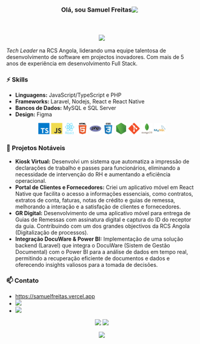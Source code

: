 <body>
<header>
<h3 align="middle" style="display: flex; align-items: center; justify-content: center;">
	Olá, sou Samuel Freitas
	<img src="https://media.giphy.com/media/hvRJCLFzcasrR4ia7z/giphy.gif" width="28">
	<!-- <img src="https://github.com/samuelfreitas-ao.png" width="50" style="border-radius: 100%"/>-->
</h3>
</header>

<main>
<section>
<p align="middle">
<a herf="">
<img src="https://readme-typing-svg.herokuapp.com?font=firecode&color=FFFFFF&center=true&vCenter=true&lines=Liderança+técnica;Desenvolvimento+Backend;Desenvolvimento+frontend;Desenvolvimento+mobile"/>
</a>
</p>

<i>Tech Leader</i> na RCS Angola, liderando uma equipe talentosa de desenvolvimento de software em projectos inovadores. Com mais de 5 anos de experiência em desenvolvimento Full Stack.

### ⚡  Skills

- **Linguagens:** JavaScript/TypeScript e PHP
- **Frameworks:** Laravel, Nodejs, React e React Native
- **Bancos de Dados:** MySQL e SQL Server
- **Design:** Figma
<p align="middle">
  <img src="https://raw.githubusercontent.com/devicons/devicon/master/icons/typescript/typescript-original.svg" width="30px" height="30px"/>
 <img src="https://raw.githubusercontent.com/devicons/devicon/master/icons/javascript/javascript-original.svg" width="30px" height="30px"/>
 <img src="https://raw.githubusercontent.com/devicons/devicon/master/icons/react/react-original-wordmark.svg" alt="react" width="30" height="30"/> 
 <img src="https://raw.githubusercontent.com/devicons/devicon/master/icons/html5/html5-original-wordmark.svg" alt="html5" width="30" height="30"/> 
  <img src="https://raw.githubusercontent.com/devicons/devicon/master/icons/php/php-original.svg" alt="php" width="30" height="30"/> 
 <img src="https://raw.githubusercontent.com/devicons/devicon/master/icons/css3/css3-original-wordmark.svg" alt="css3" width="30" height="30"/> 
 <img src="https://raw.githubusercontent.com/devicons/devicon/master/icons/nodejs/nodejs-original.svg" width="30px" height="30px"/>
 <img src="https://raw.githubusercontent.com/devicons/devicon/master/icons/git/git-original.svg" width="30px" height="30px"/>
 <img src="https://raw.githubusercontent.com/devicons/devicon/master/icons/mongodb/mongodb-original-wordmark.svg" alt="mongodb" width="30" height="30"/> 
 <img src="https://raw.githubusercontent.com/devicons/devicon/master/icons/mysql/mysql-original-wordmark.svg" alt="mysql" width="30" height="30"/> 
</p>

### 🚀 Projetos Notáveis

- **Kiosk Virtual:** Desenvolvi um sistema que automatiza a impressão de declarações de trabalho e passes para funcionários, eliminando a necessidade de intervenção do RH e aumentando a eficiência operacional.
- **Portal de Clientes e Fornecedores:** Criei um aplicativo móvel em React Native que facilita o acesso a informações essenciais, como contratos, extratos de conta, faturas, notas de crédito e guias de remessa, melhorando a interação e a satisfação de clientes e fornecedores.
- **GR Digital:** Desenvolvimento de uma aplicativo móvel para entrega de Guias de Remessas com assinatura digital e captura do ID do receptor da guia. Contribuindo com um dos grandes objectivos da RCS Angola (Digitalização de processos).
- **Integração DocuWare & Power BI:** Implementação de uma solução backend (Laravel) que integra o DocuWare (Sistem de Gestão Documental) com o Power BI para a análise de dados em tempo real, permitindo a recuperação eficiente de documentos e dados e oferecendo insights valiosos para a tomada de decisões.

### 📫 Contato
- https://samuelfreitas.vercel.app
- <a href="https://wa.me/message/BEZBIUEUNXEZH1"><img src="https://img.shields.io/badge/WhatsApp-25D366?style=for-the-badge&logo=whatsapp&logoColor=white" /></a>
- <a href="https://www.linkedin.com/in/samuelfreitas-ao/"><img src="https://img.shields.io/badge/LinkedIn-0077B5?style=for-the-badge&logo=linkedin&logoColor=white" /></a>

<p align="center">
  <img src="https://github-readme-streak-stats.herokuapp.com/?user=samuelfreitas-ao&theme=omni&hide_border=true&include_all_commits=true&show_icons=true"/>
  <img height="180em" src="https://github-readme-stats.vercel.app/api/top-langs/?username=samuelfreitas-ao&layout=compact&langs_count=7&theme=omni"/>
</a>
</p>

  <p align="center">
    <img height="180em" src="https://github-readme-stats.vercel.app/api?username=samuelfreitas-ao&show_icons=true&theme=dark&include_all_commits=true&count_private=true"/>
  </p>

</section>
</main>
</body>
